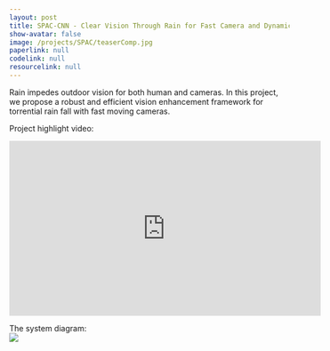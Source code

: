 ```yaml
---
layout: post
title: SPAC-CNN - Clear Vision Through Rain for Fast Camera and Dynamic Scenes [CVPR18']
show-avatar: false
image: /projects/SPAC/teaserComp.jpg
paperlink: null
codelink: null
resourcelink: null
---
```


Rain impedes outdoor vision for both human and cameras. In this project, we propose a robust and efficient vision enhancement framework for torrential rain fall with fast moving cameras.  
  
Project highlight video:  
<center><iframe width="560" height="315" src="https://www.youtube.com/embed/6m7V8bB0P40" frameborder="0" allow="autoplay; encrypted-media" allowfullscreen></iframe></center>
  
The system diagram:  
![](https://hotndy.github.io/projects/SPAC/systemDiagram.png)
